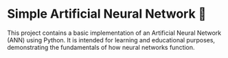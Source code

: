 # Simple Artificial Neural Network 🧠

This project contains a basic implementation of an Artificial Neural Network (ANN) using Python. It is intended for learning and educational purposes, demonstrating the fundamentals of how neural networks function.
